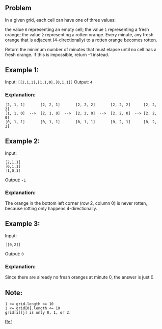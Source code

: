 ## Problem

In a given grid, each cell can have one of three values:

the value `0` representing an empty cell;
the value `1` representing a fresh orange;
the value `2` representing a rotten orange.
Every minute, any fresh orange that is adjacent (4-directionally) to a rotten orange becomes rotten.

Return the minimum number of minutes that must elapse until no cell has a fresh orange.
If this is impossible, return -1 instead.

## Example 1:

Input: `[[2,1,1],[1,1,0],[0,1,1]]`
Output: `4`

### Explanation:

```
[2, 1, 1]       [2, 2, 1]       [2, 2, 2]       [2, 2, 2]      [2, 2, 2]
[1, 1, 0]  -->  [2, 1, 0]  -->  [2, 2, 0]  -->  [2, 2, 0]  --> [2, 2, 0]
[0, 1, 1]       [0, 1, 1]       [0, 1, 1]       [0, 2, 1]      [0, 2, 2]
```

## Example 2:

Input: 

    [2,1,1]
    [0,1,1]
    [1,0,1]
      
Output: `-1`

### Explanation:

The orange in the bottom left corner (row 2, column 0) is never rotten, because rotting only happens 4-directionally.


## Example 3:

Input: 

`[[0,2]]`

Output: `0`

### Explanation:

Since there are already no fresh oranges at minute 0, the answer is just 0.


## Note:

```
1 <= grid.length <= 10
1 <= grid[0].length <= 10
grid[i][j] is only 0, 1, or 2.
```

[Ref](https://leetcode.com/problems/rotting-oranges/)
